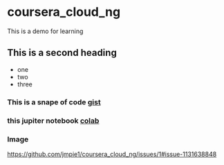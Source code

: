 # coursera_cloud_ng
This is a demo for learning

## This is a second heading
* one
* two
* three
### This is a snape of code [gist](https://gist.github.com/jmpie1/a251b89b06b8eb9bd2964d7b73d7c1f8)

### this jupiter notebook [colab](https://colab.research.google.com/drive/1DqsawjoWM3QjCgO4Ov88m51Znb6_1qaa?usp=sharing)

### Image
https://github.com/jmpie1/coursera_cloud_ng/issues/1#issue-1131638848


